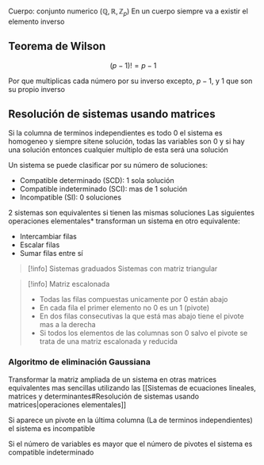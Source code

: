 
Cuerpo: conjunto numerico ($\mathbb Q, \mathbb R, \mathbb Z_p$)
En un cuerpo siempre va a existir el elemento inverso

## Teorema de Wilson
$$(p-1)! = p-1$$

Por que multiplicas cada número por su inverso excepto, $p-1$, y $1$ que son su propio inverso

## Resolución de sistemas usando matrices
Si la columna de terminos independientes es todo $0$ el sistema es homogeneo y siempre sitene solución, todas las variables son $0$ y si hay una solución entonces cualquier multiplo de esta será una solución

Un sistema se puede clasificar por su número de soluciones: 
- Compatible determinado (SCD): 1 sola solución
- Compatible indeterminado (SCI): mas de 1 solución
- Incompatible (SI): 0 soluciones

2 sistemas son equivalentes si tienen las mismas soluciones
Las siguientes operaciones elementales* transforman un sistema en otro equivalente:
- Intercambiar filas
- Escalar filas
- Sumar filas entre sí

> [!info] Sistemas graduados
> Sistemas con matriz triangular


> [!info] Matriz escalonada
> - Todas las filas compuestas unicamente por 0 están abajo
> - En cada fila el primer elemento no 0 es un  1 (pivote)
> - En dos filas consecutivas la que está mas abajo tiene el pivote mas a la derecha
> - Si todos los elementos de las columnas son 0 salvo el pivote se trata de una matriz escalonada y reducida


### Algoritmo de eliminación Gaussiana
Transformar la matriz ampliada de un sistema en otras matrices equivalentes mas sencillas utilizando las [[Sistemas de ecuaciones lineales, matrices y determinantes#Resolución de sistemas usando matrices|operaciones elementales]]

Si aparece un pivote en la última columna (La de terminos independientes) el sistema es incompatible

Si el número de variables es mayor que el número de pivotes el sistema es compatible indeterminado
